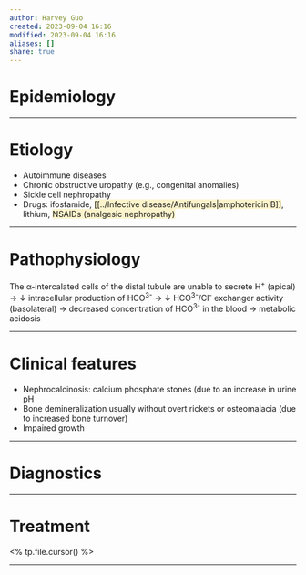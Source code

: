 ```yaml
---
author: Harvey Guo
created: 2023-09-04 16:16
modified: 2023-09-04 16:16
aliases: []
share: true
---
```

# Epidemiology


---
# Etiology
- Autoimmune diseases
- Chronic obstructive uropathy (e.g., congenital anomalies)
- Sickle cell nephropathy
- Drugs: ifosfamide, <span style="background:rgba(240, 200, 0, 0.2)">[[../Infective disease/Antifungals|amphotericin B]]</span>, lithium, <span style="background:rgba(240, 200, 0, 0.2)">NSAIDs (analgesic nephropathy)</span>

---
# Pathophysiology
The α-intercalated cells of the distal tubule are unable to secrete H<sup>+</sup> (apical) → ↓ intracellular production of HCO<sup>3-</sup>  → ↓ HCO<sup>3-</sup>/Cl<sup>-</sup> exchanger activity (basolateral) → decreased concentration of HCO<sup>3-</sup> in the blood → metabolic acidosis

---
# Clinical features
- Nephrocalcinosis: calcium phosphate stones (due to an increase in urine pH
- Bone demineralization usually without overt rickets or osteomalacia (due to increased bone turnover)
- Impaired growth

---
# Diagnostics


---
# Treatment
<% tp.file.cursor() %>

---
